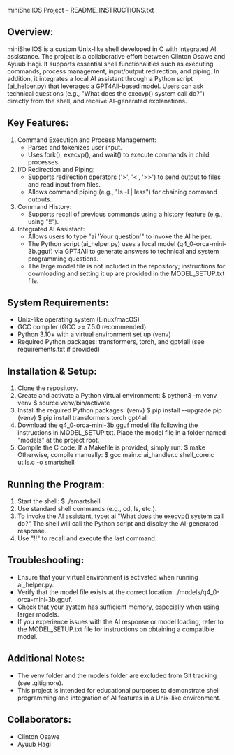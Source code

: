 miniShellOS Project – README_INSTRUCTIONS.txt

Overview:
-----------
miniShellOS is a custom Unix-like shell developed in C with integrated AI assistance.
The project is a collaborative effort between Clinton Osawe and Ayuub Hagi.
It supports essential shell functionalities such as executing commands, process
management, input/output redirection, and piping. In addition, it integrates a local
AI assistant through a Python script (ai_helper.py) that leverages a GPT4All-based model.
Users can ask technical questions (e.g., "What does the execvp() system call do?") directly
from the shell, and receive AI-generated explanations.

Key Features:
--------------
1. Command Execution and Process Management:
   - Parses and tokenizes user input.
   - Uses fork(), execvp(), and wait() to execute commands in child processes.
2. I/O Redirection and Piping:
   - Supports redirection operators ('>', '<', '>>') to send output to files and read input
     from files.
   - Allows command piping (e.g., "ls -l | less") for chaining command outputs.
3. Command History:
   - Supports recall of previous commands using a history feature (e.g., using "!!").
4. Integrated AI Assistant:
   - Allows users to type "ai 'Your question'" to invoke the AI helper.
   - The Python script (ai_helper.py) uses a local model (q4_0-orca-mini-3b.gguf) via GPT4All
     to generate answers to technical and system programming questions.
   - The large model file is not included in the repository; instructions for downloading and
     setting it up are provided in the MODEL_SETUP.txt file.

System Requirements:
--------------------
- Unix-like operating system (Linux/macOS)
- GCC compiler (GCC >= 7.5.0 recommended)
- Python 3.10+ with a virtual environment set up (venv)
- Required Python packages: transformers, torch, and gpt4all (see requirements.txt if provided)

Installation & Setup:
-----------------------
1. Clone the repository.
2. Create and activate a Python virtual environment:
   $ python3 -m venv venv
   $ source venv/bin/activate
3. Install the required Python packages:
   (venv) $ pip install --upgrade pip
   (venv) $ pip install transformers torch gpt4all
4. Download the q4_0-orca-mini-3b.gguf model file following the instructions in MODEL_SETUP.txt.
   Place the model file in a folder named "models" at the project root.
5. Compile the C code:
   If a Makefile is provided, simply run:
      $ make
   Otherwise, compile manually:
      $ gcc main.c ai_handler.c shell_core.c utils.c -o smartshell

Running the Program:
---------------------
1. Start the shell:
   $ ./smartshell
2. Use standard shell commands (e.g., cd, ls, etc.).
3. To invoke the AI assistant, type:
   ai "What does the execvp() system call do?"
   The shell will call the Python script and display the AI-generated response.
4. Use "!!" to recall and execute the last command.

Troubleshooting:
-----------------
- Ensure that your virtual environment is activated when running ai_helper.py.
- Verify that the model file exists at the correct location: ./models/q4_0-orca-mini-3b.gguf.
- Check that your system has sufficient memory, especially when using larger models.
- If you experience issues with the AI response or model loading, refer to the MODEL_SETUP.txt
  file for instructions on obtaining a compatible model.

Additional Notes:
-----------------
- The venv folder and the models folder are excluded from Git tracking (see .gitignore).
- This project is intended for educational purposes to demonstrate shell programming and
  integration of AI features in a Unix-like environment.

Collaborators:
--------------
- Clinton Osawe
- Ayuub Hagi
